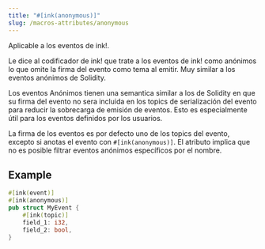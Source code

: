 ```yaml
---
title: "#[ink(anonymous)]"
slug: /macros-attributes/anonymous
---
```


Aplicable a los eventos de ink!.

Le dice al codificador de ink! que trate a los eventos de ink! como anónimos lo que omite la firma del evento como tema al emitir.
Muy similar a los eventos anónimos de Solidity.

Los eventos Anónimos tienen una semantica similar a los de Solidity en que su
firma del evento no sera incluida en los topics de serialización del evento
para reducir la sobrecarga de emisión de eventos. Esto es especialmente útil para
los eventos definidos por los usuarios.

La firma de los eventos es por defecto uno de los topics del evento, excepto 
si anotas el evento con `#[ink(anonymous)]`.
El atributo implica que no es posible filtrar eventos anónimos específicos por el nombre.

## Example

 ```rust
 #[ink(event)]
 #[ink(anonymous)]
 pub struct MyEvent {
     #[ink(topic)]
     field_1: i32,
     field_2: bool,
 }
 ```